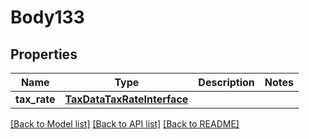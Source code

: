 # Body133

## Properties
Name | Type | Description | Notes
------------ | ------------- | ------------- | -------------
**tax_rate** | [**TaxDataTaxRateInterface**](TaxDataTaxRateInterface.md) |  | 

[[Back to Model list]](../README.md#documentation-for-models) [[Back to API list]](../README.md#documentation-for-api-endpoints) [[Back to README]](../README.md)


